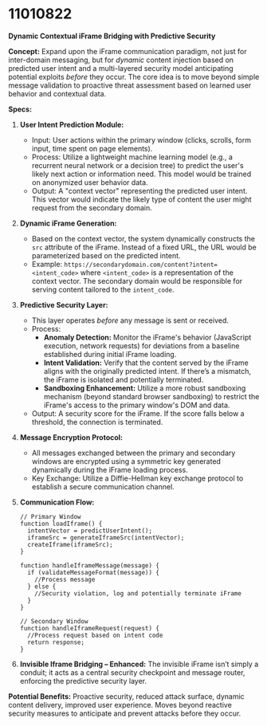 # 11010822

**Dynamic Contextual iFrame Bridging with Predictive Security**

**Concept:** Expand upon the iFrame communication paradigm, not just for inter-domain messaging, but for *dynamic* content injection based on predicted user intent and a multi-layered security model anticipating potential exploits *before* they occur. The core idea is to move beyond simple message validation to proactive threat assessment based on learned user behavior and contextual data.

**Specs:**

1.  **User Intent Prediction Module:**
    *   Input: User actions within the primary window (clicks, scrolls, form input, time spent on page elements).
    *   Process: Utilize a lightweight machine learning model (e.g., a recurrent neural network or a decision tree) to predict the user's likely next action or information need.  This model would be trained on anonymized user behavior data.
    *   Output: A "context vector" representing the predicted user intent.  This vector would indicate the likely type of content the user might request from the secondary domain.

2.  **Dynamic iFrame Generation:**
    *   Based on the context vector, the system dynamically constructs the `src` attribute of the iFrame. Instead of a fixed URL, the URL would be parameterized based on the predicted intent.  
    *   Example: `https://secondarydomain.com/content?intent=<intent_code>` where `<intent_code>` is a representation of the context vector.  The secondary domain would be responsible for serving content tailored to the `intent_code`.

3.  **Predictive Security Layer:**
    *   This layer operates *before* any message is sent or received.  
    *   Process:
        *   **Anomaly Detection:** Monitor the iFrame's behavior (JavaScript execution, network requests) for deviations from a baseline established during initial iFrame loading.
        *   **Intent Validation:**  Verify that the content served by the iFrame aligns with the originally predicted intent.  If there’s a mismatch, the iFrame is isolated and potentially terminated.
        *   **Sandboxing Enhancement:** Utilize a more robust sandboxing mechanism (beyond standard browser sandboxing) to restrict the iFrame's access to the primary window's DOM and data.
    *   Output: A security score for the iFrame.  If the score falls below a threshold, the connection is terminated.

4.  **Message Encryption Protocol:**
    *   All messages exchanged between the primary and secondary windows are encrypted using a symmetric key generated dynamically during the iFrame loading process.
    *   Key Exchange: Utilize a Diffie-Hellman key exchange protocol to establish a secure communication channel.

5.  **Communication Flow:**

    ```pseudocode
    // Primary Window
    function loadIframe() {
      intentVector = predictUserIntent();
      iframeSrc = generateIframeSrc(intentVector);
      createIframe(iframeSrc);
    }

    function handleIframeMessage(message) {
      if (validateMessageFormat(message)) {
        //Process message
      } else {
        //Security violation, log and potentially terminate iFrame
      }
    }

    // Secondary Window
    function handleIframeRequest(request) {
      //Process request based on intent code
      return response;
    }
    ```

6.  **Invisible Iframe Bridging – Enhanced:**  The invisible iFrame isn’t simply a conduit; it acts as a central security checkpoint and message router, enforcing the predictive security layer.

**Potential Benefits:**  Proactive security, reduced attack surface, dynamic content delivery, improved user experience.  Moves beyond reactive security measures to anticipate and prevent attacks before they occur.